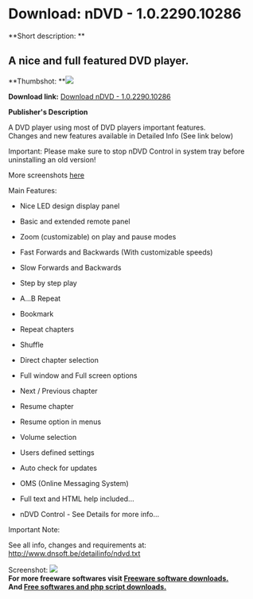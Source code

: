 # Download: nDVD - 1.0.2290.10286

**Short description: **

## A nice and full featured DVD player.

  
**Thumbshot: **![](http://www.freewarefiles.com/screenshot/nDVD_md.gif)   
  
**Download link:** [Download nDVD - 1.0.2290.10286](http://freesoftwares.boysofts.com/NDVD--_program_14422.html)  
  

**Publisher's Description**  
  

A DVD player using most of DVD players important features.  
Changes and new features available in Detailed Info (See link below)  
  
Important: Please make sure to stop nDVD Control in system tray before
uninstalling an old version!  

More screenshots [here](http://www.dnsoft.be/scrshots/ndvd/index.htm)

Main Features:

  * Nice LED design display panel  

  * Basic and extended remote panel  

  * Zoom (customizable) on play and pause modes  

  * Fast Forwards and Backwards (With customizable speeds)  

  * Slow Forwards and Backwards  

  * Step by step play  

  * A...B Repeat  

  * Bookmark  

  * Repeat chapters  

  * Shuffle  

  * Direct chapter selection  

  * Full window and Full screen options  

  * Next / Previous chapter  

  * Resume chapter  

  * Resume option in menus  

  * Volume selection  

  * Users defined settings  

  * Auto check for updates  

  * OMS (Online Messaging System)  

  * Full text and HTML help included...  

  * nDVD Control - See Details for more info...  

Important Note:

See all info, changes and requirements at:  
<http://www.dnsoft.be/detailinfo/ndvd.txt>

  
  
Screenshot: ![](http://www.freewarefiles.com/screenshot/nDVD.gif)  
**For more freeware softwares visit [Freeware software downloads.](http://freesoftwares.boysofts.com/)**   
**And [Free softwares and php script downloads.](http://www.boysofts.com/)**

